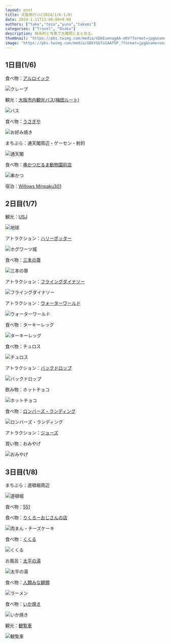 ```yaml
---
layout: post
title: 大阪旅行\n(2024/1/6-1/8)
date: 2024-1-11T13:00:00+9:00
authors: ["take","teza","yuna","takumi"]
categories: ["Travel", "Osaka"]
description: 時系列と写真で大雑把にまとめる。
thumbnail: "https://pbs.twimg.com/media/GDkEuenagAA-oKV?format=jpg&name=small"
image: "https://pbs.twimg.com/media/GDkYGb7aIAAf5P_?format=jpg&name=small"
---
```


## 1日目(1/6)

食べ物：[アルロイック](https://maps.app.goo.gl/eNitLJm1GA5cX5Qm9)

![クレープ](https://pbs.twimg.com/media/GDkSxOIagAAbEIL?format=jpg&name=small)


観光：[大阪市内観光バス(梅田ルート)](https://www.kintetsu-bus.co.jp/skyvista/)

![バス](https://pbs.twimg.com/media/GDkS1RubUAAvOVx?format=jpg&name=small)


食べ物：[うさぎや](https://maps.app.goo.gl/BbCwCQtCdmqKxNHm6)

![お好み焼き](https://pbs.twimg.com/media/GDkTsKGbYAAej32?format=jpg&name=small)


まちぶら：通天閣周辺・ゲーセン・射的

![通天閣](https://pbs.twimg.com/media/GDkUHOSboAAPlNw?format=jpg&name=small)


食べ物：[串かつだるま動物園前店](https://maps.app.goo.gl/AFiSfLieTZZHfXkJ7)

![串かつ](https://pbs.twimg.com/media/GDkVN7nbkAAdbl0?format=jpg&name=small)


宿泊：[Willows Minpaku301](https://www.airbnb.jp/rooms/1003868820596686817?check_out=2024-01-08&adults=4&check_in=2024-01-06&viralityEntryPoint=1&s=76&unique_share_id=057DDA70-A0DA-4940-9986-21B1ABF93B86&_branch_match_id=1247901808871991962&_branch_referrer=H4sIAAAAAAAAA8soKSkottLXT0zKS9LLTdV3rfTND6owtMxwTQIAWsANLRsAAAA%3D&source_impression_id=p3_1698761204_XeMZXiw9gaw9ybvT&guests=4)

## 2日目(1/7)

観光：[USJ](https://www.usj.co.jp/web/ja/jp)

![地球](https://pbs.twimg.com/media/GDkYGb7aIAAf5P_?format=jpg&name=small)

アトラクション：[ハリーポッター](https://www.usj.co.jp/web/ja/jp/attractions/harry-potter-and-the-forbidden-journey)

![ホグワーツ城](https://pbs.twimg.com/media/GDkEuenagAA-oKV?format=jpg&name=small)


食べ物：[三本の箒](https://www.usj.co.jp/web/ja/jp/restaurants/three-broomsticks)

![三本の箒](https://pbs.twimg.com/media/GDkZyLXacAAA7J5?format=jpg&name=small)


アトラクション：[フライングダイナソー](https://www.usj.co.jp/web/ja/jp/attractions/the-flying-dinosaur)

![フライングダイナソー](https://pbs.twimg.com/media/GDkbO75aQAAkyFt?format=jpg&name=small)


アトラクション：[ウォーターワールド](https://www.usj.co.jp/web/ja/jp/attractions/waterworld)

![ウォーターワールド](https://pbs.twimg.com/media/GDkcRDtawAAjbFC?format=jpg&name=small)


食べ物：ターキーレッグ

![ターキーレッグ](https://pbs.twimg.com/media/GDkcfFVawAABumP?format=jpg&name=small)

食べ物：チュロス

![チュロス](https://pbs.twimg.com/media/GDkhTjfbAAA998e?format=jpg&name=small)


アトラクション：[バックドロップ](https://www.usj.co.jp/web/ja/jp/attractions/hollywood-dream-the-ride-backdrop)

![バックドロップ](https://pbs.twimg.com/media/GDkeIhraYAAireV?format=jpg&name=small)

飲み物：ホットチョコ

![ホットチョコ](https://pbs.twimg.com/media/GDkeXl2aIAInzES?format=jpg&name=small)


食べ物：[ロンバーズ・ランディング](https://www.usj.co.jp/web/ja/jp/restaurants/lombards-landing)

![ロンバーズ・ランディング](https://pbs.twimg.com/media/GDkeKB4acAA6DCT?format=jpg&name=small)

アトラクション：[ジョーズ](https://www.usj.co.jp/web/ja/jp/attractions/jaws)


買い物：おみやげ

![おみやげ](https://pbs.twimg.com/media/GDkeOpabAAAvQ2h?format=jpg&name=small)

## 3日目(1/8)

まちぶら：道頓堀周辺

![道頓堀](https://pbs.twimg.com/media/GDklGUVaYAARQ6G?format=jpg&name=small)

食べ物：[551](https://maps.app.goo.gl/uNu4b638Q5gxHttx9)

食べ物：[りくろーおじさんの店](https://maps.app.goo.gl/bdhvYLwj4dBeuuCy6)

![肉まん・チーズケーキ](https://pbs.twimg.com/media/GDklHfkaUAA9Dh8?format=jpg&name=small)


食べ物：[くくる](https://maps.app.goo.gl/VWZNuGULxDre88qZ9)

![くくる](https://pbs.twimg.com/media/GDklIlzbEAAo_d9?format=jpg&name=small)


お風呂：[太平の湯](https://maps.app.goo.gl/WVuPWpAJLKY6zDPd9)

![太平の湯](https://pbs.twimg.com/media/GDklJt0aYAAM29U?format=jpg&name=small)


食べ物：[人類みな麺類](https://maps.app.goo.gl/ibWfirwiPGLXvYjm9)

![ラーメン](https://pbs.twimg.com/media/GDklKufagAAHQA_?format=jpg&name=small)


食べ物：[いか焼き](https://maps.app.goo.gl/X3JxCL7DSyiCfbeC7)

![いか焼き](https://pbs.twimg.com/media/GDklMJtbQAAZ62f?format=jpg&name=small)

観光：[観覧車](https://www.hepfive.jp/ferriswheel)

![観覧車](https://pbs.twimg.com/media/GDklMxrbwAA1_wd?format=jpg&name=small)